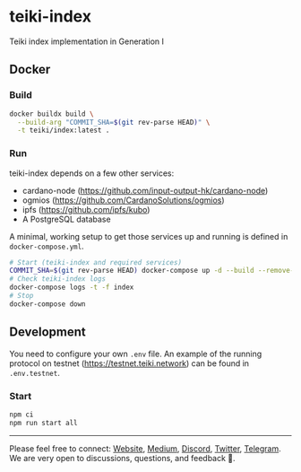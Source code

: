 # teiki-index

Teiki index implementation in Generation I

## Docker

### Build

```sh
docker buildx build \
  --build-arg "COMMIT_SHA=$(git rev-parse HEAD)" \
  -t teiki/index:latest .
```

### Run

teiki-index depends on a few other services:

- cardano-node (https://github.com/input-output-hk/cardano-node)
- ogmios (https://github.com/CardanoSolutions/ogmios)
- ipfs (https://github.com/ipfs/kubo)
- A PostgreSQL database

A minimal, working setup to get those services up and running is defined in `docker-compose.yml`.

```sh
# Start (teiki-index and required services)
COMMIT_SHA=$(git rev-parse HEAD) docker-compose up -d --build --remove-orphans
# Check teiki-index logs
docker-compose logs -t -f index
# Stop
docker-compose down
```

## Development

You need to configure your own `.env` file. An example of the running protocol on testnet (https://testnet.teiki.network) can be found in `.env.testnet`.

### Start

```sh
npm ci
npm run start all
```

---

Please feel free to connect: [Website](https://teiki.network), [Medium](https://teikinetwork.medium.com), [Discord](https://discord.gg/Nfs2Wbr28H), [Twitter](https://twitter.com/TeikiNetwork), [Telegram](https://t.me/teiki_announcement). We are very open to discussions, questions, and feedback :seedling:.
